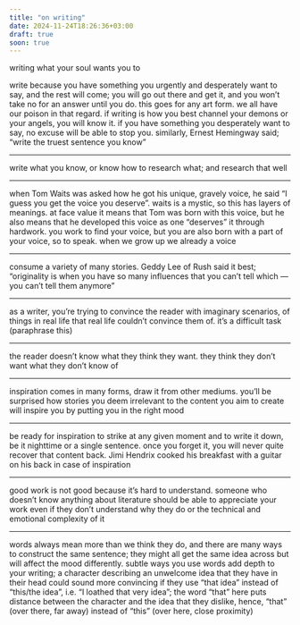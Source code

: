 ```yaml
---
title: "on writing"
date: 2024-11-24T18:26:36+03:00
draft: true
soon: true
---
```


writing what your soul wants you to

write because you have something you urgently and desperately want to say, and the rest will come; you will go out there and get it, and you won’t take no for an answer until you do. this goes for any art form. we all have our poison in that regard. if writing is how you best channel your demons or your angels, you will know it. if you have something you desperately want to say, no excuse will be able to stop you. similarly, Ernest Hemingway said; “write the truest sentence you know”

---

write what you know, or know how to research what; and research that well

---

when Tom Waits was asked how he got his unique, gravely voice, he said “I guess you get the voice you deserve”. waits is a mystic, so this has layers of meanings. at face value it means that Tom was born with this voice, but he also means that he developed this voice as one “deserves” it through hardwork. you work to find your voice, but you are also born with a part of your voice, so to speak. when we grow up we already a voice

---

consume a variety of many stories. Geddy Lee of Rush said it best; “originality is when you have so many influences that you can’t tell which — you can’t tell them anymore”

---

as a writer, you’re trying to convince the reader with imaginary scenarios, of things in real life that real life couldn’t convince them of. it’s a difficult task (paraphrase this)

---

the reader doesn’t know what they think they want. they think they don’t want what they don’t know of

---

inspiration comes in many forms, draw it from other mediums. you’ll be surprised how stories you deem irrelevant to the content you aim to create will inspire you by putting you in the right mood

---

be ready for inspiration to strike at any given moment and to write it down, be it nighttime or a single sentence. once you forget it, you will never quite recover that content back. Jimi Hendrix cooked his breakfast with a guitar on his back in case of inspiration

---

good work is not good because it’s hard to understand. someone who doesn’t know anything about literature should be able to appreciate your work even if they don’t understand why they do or the technical and emotional complexity of it

---

words always mean more than we think they do, and there are many ways to construct the same sentence; they might all get the same idea across but will affect the mood differently. subtle ways you use words add depth to your writing; a character describing an unwelcome idea that they have in their head could sound more convincing if they use “that idea” instead of “this/the idea”, i.e. “I loathed that very idea”; the word “that” here puts distance between the character and the idea that they dislike, hence, “that” (over there, far away) instead of “this” (over here, close proximity)
